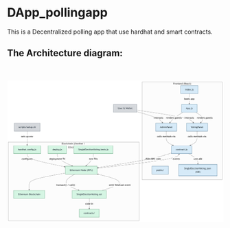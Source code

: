 # DApp_pollingapp
This is a Decentralized polling app that use hardhat and smart contracts.

<h2>The Architecture diagram:</h2>
<br><br>
<img src="Architecture diagram/diagram.png"/>
